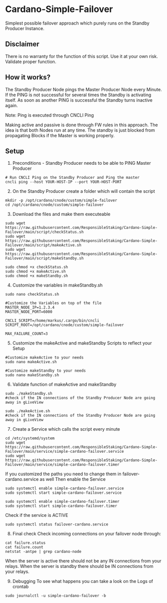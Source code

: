 # Cardano-Simple-Failover
Simplest possible failover approach which purely runs on the Standby Producer Instance.

## Disclaimer
There is no warranty for the function of this script. Use it at your own risk. Validate proper function.

## How it works?
The Standby Producer Node pings the Master Producer Node every Minute.
If the PING is not successful for several times the Standby is activating itself.
As soon as another PING is successful the Standby turns inactive again.

Note: Ping is executed through CNCLI Ping

Making active and passive is done through FW rules in this approach. The idea is that both Nodes run at any time. The standby is just blocked from propagating Blocks if the Master is working properly.


## Setup

1. Preconditions - Standby Producer needs to be able to PING Master Producer
```
# Run CNCLI Ping on the Standby Producer and Ping the master
cncli ping --host YOUR-HOST-IP --port YOUR-HOST-PORT
```

2. On the Standby Producer create a folder which will contain the script
```
mkdir -p /opt/cardano/cnode/custom/simple-failover
cd /opt/cardano/cnode/custom/simple-failover
```

3. Download the files and make them executeable
```
sudo wget https://raw.githubusercontent.com/ResponsibleStaking/Cardano-Simple-Failover/main/script/checkStatus.sh
sudo wget https://raw.githubusercontent.com/ResponsibleStaking/Cardano-Simple-Failover/main/script/makeActive.sh
sudo wget https://raw.githubusercontent.com/ResponsibleStaking/Cardano-Simple-Failover/main/script/makeStandby.sh

sudo chmod +x checkStatus.sh
sudo chmod +x makeActive.sh
sudo chmod +x makeStandby.sh
```

4. Customize the variables in makeStandby.sh
```
sudo nano checkStatus.sh

#Customize the Variables on top of the file
MASTER_NODE_IP=1.2.3.4
MASTER_NODE_PORT=6000

CNCLI_SCRIPT=/home/markus/.cargo/bin/cncli
SCRIPT_ROOT=/opt/cardano/cnode/custom/simple-failover

MAX_FAILURE_COUNT=3
```

5. Customize the makeActive and makeStandby Scripts to reflect your Setup
```
#Customize makeActive to your needs
sudo nano makeActive.sh

#Customize makeStandby to your needs
sudo nano makeStandby.sh
```

6. Validate function of makeActive and makeStandby
```
sudo ./makeStandby.sh
#check if the IN connections of the Standby Producer Node are going away in gLiveView

sudo ./makeActive.sh
#check if the IN connections of the Standby Producer Node are going away in gLiveView
```

7. Create a Service which calls the script every minute
```
cd /etc/systemd/system
sudo wget https://raw.githubusercontent.com/ResponsibleStaking/Cardano-Simple-Failover/main/service/simple-cardano-failover.service
sudo wget https://raw.githubusercontent.com/ResponsibleStaking/Cardano-Simple-Failover/main/service/simple-cardano-failover.timer
```
If you customized the paths you need to change them in failover-cardano.service as well
Then enable the Service
```
sudo systemctl enable simple-cardano-failover.service
sudo systemctl start simple-cardano-failover.service

sudo systemctl enable simple-cardano-failover.timer
sudo systemctl start simple-cardano-failover.timer
```
Check if the service is ACTIVE
```
sudo systemctl status failover-cardano.service
```

8. Final check
Check incoming connections on your failover node through:
```
cat failure.status
cat failure.count
netstat -antpe | grep cardano-node
```
When the server is active there should not be any IN connections from your relays.
When the server is standby there should be IN connections from your relays.

9. Debugging
To see what happens you can take a look on the Logs of crontab
```
sudo journalctl -u simple-cardano-failover -b
```

